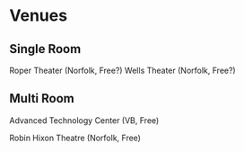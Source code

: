 Venues
======

Single Room
-----------
Roper Theater (Norfolk, Free?)
Wells Theater (Norfolk, Free?)

Multi Room
----------
Advanced Technology Center (VB, Free)

Robin Hixon Theatre (Norfolk, Free)
